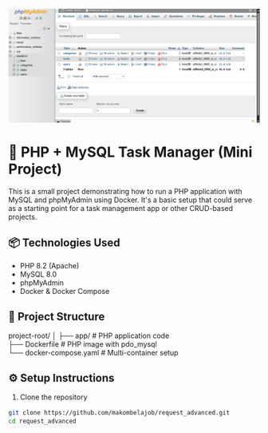 ![Alt text](app/assets/screenshot.png)

# 🐳 PHP + MySQL Task Manager (Mini Project)

This is a small project demonstrating how to run a PHP application with MySQL and phpMyAdmin using Docker. It's a basic setup that could serve as a starting point for a task management app or other CRUD-based projects.

## 📦 Technologies Used

- PHP 8.2 (Apache)
- MySQL 8.0
- phpMyAdmin
- Docker & Docker Compose

## 📁 Project Structure

project-root/
│
├── app/                   # PHP application code  
├── Dockerfile             # PHP image with pdo_mysql  
└── docker-compose.yaml    # Multi-container setup

## ⚙️ Setup Instructions

1. Clone the repository
```bash
git clone https://github.com/makombelajob/request_advanced.git
cd request_advanced
